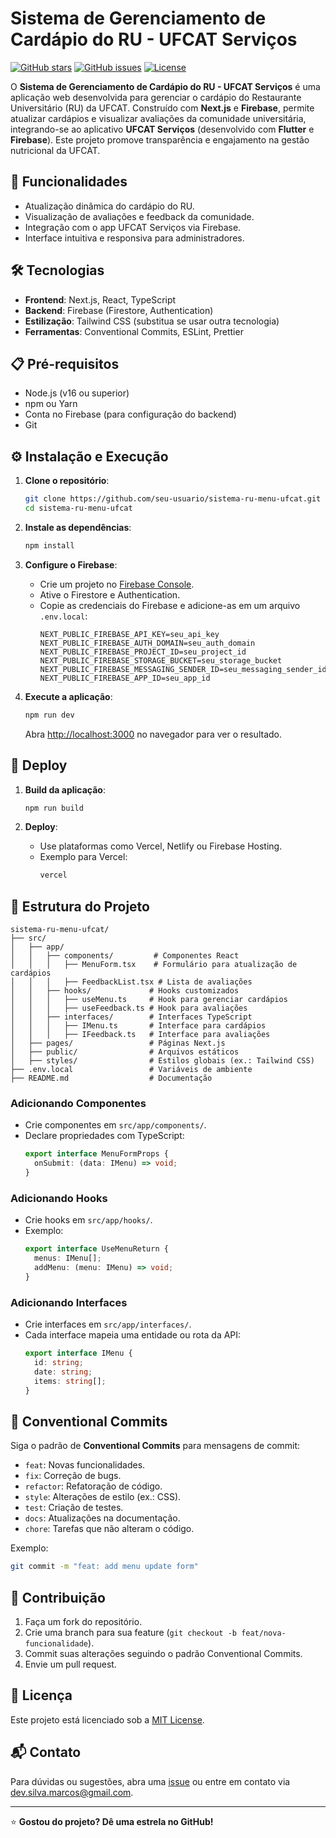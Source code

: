 # Sistema de Gerenciamento de Cardápio do RU - UFCAT Serviços

[![GitHub stars](https://img.shields.io/github/stars/marcospaulor/ru-ufcat-menu)](https://github.com/marcospaulor/ru-ufcat-menu/stargazers)
[![GitHub issues](https://img.shields.io/github/issues/seu-usuario/sistema-ru-menu-ufcat)](https://github.com/marcospaulor/ru-ufcat-menu/issues)
[![License](https://img.shields.io/badge/license-MIT-blue.svg)](LICENSE)

O **Sistema de Gerenciamento de Cardápio do RU - UFCAT Serviços** é uma aplicação web desenvolvida para gerenciar o cardápio do Restaurante Universitário (RU) da UFCAT. Construído com **Next.js** e **Firebase**, permite atualizar cardápios e visualizar avaliações da comunidade universitária, integrando-se ao aplicativo **UFCAT Serviços** (desenvolvido com **Flutter** e **Firebase**). Este projeto promove transparência e engajamento na gestão nutricional da UFCAT.

## 🚀 Funcionalidades

- Atualização dinâmica do cardápio do RU.
- Visualização de avaliações e feedback da comunidade.
- Integração com o app UFCAT Serviços via Firebase.
- Interface intuitiva e responsiva para administradores.

## 🛠️ Tecnologias

- **Frontend**: Next.js, React, TypeScript
- **Backend**: Firebase (Firestore, Authentication)
- **Estilização**: Tailwind CSS (substitua se usar outra tecnologia)
- **Ferramentas**: Conventional Commits, ESLint, Prettier

## 📋 Pré-requisitos

- Node.js (v16 ou superior)
- npm ou Yarn
- Conta no Firebase (para configuração do backend)
- Git

## ⚙️ Instalação e Execução

1. **Clone o repositório**:
   ```bash
   git clone https://github.com/seu-usuario/sistema-ru-menu-ufcat.git
   cd sistema-ru-menu-ufcat
   ```

2. **Instale as dependências**:
   ```bash
   npm install
   ```

3. **Configure o Firebase**:
   - Crie um projeto no [Firebase Console](https://console.firebase.google.com/).
   - Ative o Firestore e Authentication.
   - Copie as credenciais do Firebase e adicione-as em um arquivo `.env.local`:
     ```env
     NEXT_PUBLIC_FIREBASE_API_KEY=seu_api_key
     NEXT_PUBLIC_FIREBASE_AUTH_DOMAIN=seu_auth_domain
     NEXT_PUBLIC_FIREBASE_PROJECT_ID=seu_project_id
     NEXT_PUBLIC_FIREBASE_STORAGE_BUCKET=seu_storage_bucket
     NEXT_PUBLIC_FIREBASE_MESSAGING_SENDER_ID=seu_messaging_sender_id
     NEXT_PUBLIC_FIREBASE_APP_ID=seu_app_id
     ```

4. **Execute a aplicação**:
   ```bash
   npm run dev
   ```
   Abra [http://localhost:3000](http://localhost:3000) no navegador para ver o resultado.

## 🚀 Deploy

1. **Build da aplicação**:
   ```bash
   npm run build
   ```

2. **Deploy**:
   - Use plataformas como Vercel, Netlify ou Firebase Hosting.
   - Exemplo para Vercel:
     ```bash
     vercel
     ```

## 📂 Estrutura do Projeto

```
sistema-ru-menu-ufcat/
├── src/
│   ├── app/
│   │   ├── components/         # Componentes React
│   │   │   ├── MenuForm.tsx    # Formulário para atualização de cardápios
│   │   │   ├── FeedbackList.tsx # Lista de avaliações
│   │   ├── hooks/             # Hooks customizados
│   │   │   ├── useMenu.ts     # Hook para gerenciar cardápios
│   │   │   ├── useFeedback.ts # Hook para avaliações
│   │   ├── interfaces/        # Interfaces TypeScript
│   │   │   ├── IMenu.ts       # Interface para cardápios
│   │   │   ├── IFeedback.ts   # Interface para avaliações
│   ├── pages/                 # Páginas Next.js
│   ├── public/                # Arquivos estáticos
│   ├── styles/                # Estilos globais (ex.: Tailwind CSS)
├── .env.local                 # Variáveis de ambiente
├── README.md                  # Documentação
```

### Adicionando Componentes
- Crie componentes em `src/app/components/`.
- Declare propriedades com TypeScript:
  ```typescript
  export interface MenuFormProps {
    onSubmit: (data: IMenu) => void;
  }
  ```

### Adicionando Hooks
- Crie hooks em `src/app/hooks/`.
- Exemplo:
  ```typescript
  export interface UseMenuReturn {
    menus: IMenu[];
    addMenu: (menu: IMenu) => void;
  }
  ```

### Adicionando Interfaces
- Crie interfaces em `src/app/interfaces/`.
- Cada interface mapeia uma entidade ou rota da API:
  ```typescript
  export interface IMenu {
    id: string;
    date: string;
    items: string[];
  }
  ```

## 📝 Conventional Commits

Siga o padrão de **Conventional Commits** para mensagens de commit:

- `feat`: Novas funcionalidades.
- `fix`: Correção de bugs.
- `refactor`: Refatoração de código.
- `style`: Alterações de estilo (ex.: CSS).
- `test`: Criação de testes.
- `docs`: Atualizações na documentação.
- `chore`: Tarefas que não alteram o código.

Exemplo:
```bash
git commit -m "feat: add menu update form"
```

## 🤝 Contribuição

1. Faça um fork do repositório.
2. Crie uma branch para sua feature (`git checkout -b feat/nova-funcionalidade`).
3. Commit suas alterações seguindo o padrão Conventional Commits.
4. Envie um pull request.

## 📜 Licença

Este projeto está licenciado sob a [MIT License](LICENSE).

## 📬 Contato

Para dúvidas ou sugestões, abra uma [issue](https://github.com/marcospaulor/ru-ufcat-menu/issues) ou entre em contato via [dev.silva.marcos@gmail.com](mailto:dev.silva.marcos@gmail.com).

---

⭐ **Gostou do projeto? Dê uma estrela no GitHub!**
